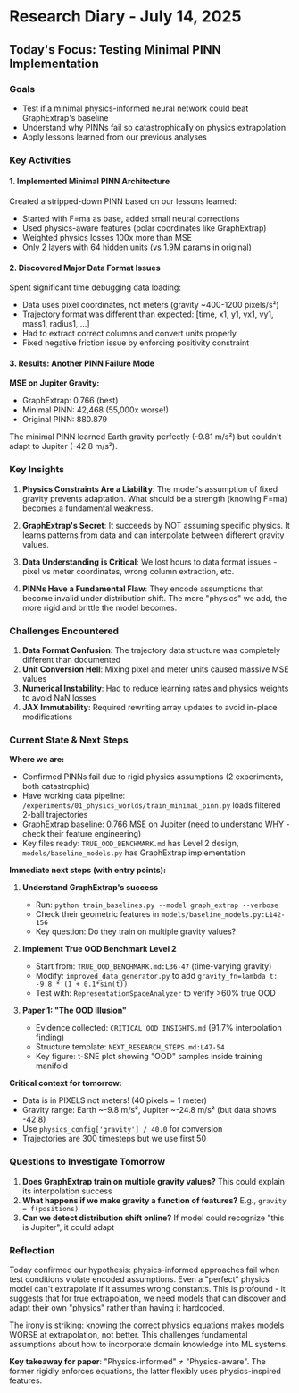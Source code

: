# Research Diary - July 14, 2025

## Today's Focus: Testing Minimal PINN Implementation

### Goals
- Test if a minimal physics-informed neural network could beat GraphExtrap's baseline
- Understand why PINNs fail so catastrophically on physics extrapolation
- Apply lessons learned from our previous analyses

### Key Activities

#### 1. Implemented Minimal PINN Architecture
Created a stripped-down PINN based on our lessons learned:
- Started with F=ma as base, added small neural corrections
- Used physics-aware features (polar coordinates like GraphExtrap)
- Weighted physics losses 100x more than MSE
- Only 2 layers with 64 hidden units (vs 1.9M params in original)

#### 2. Discovered Major Data Format Issues
Spent significant time debugging data loading:
- Data uses pixel coordinates, not meters (gravity ~400-1200 pixels/s²)
- Trajectory format was different than expected: [time, x1, y1, vx1, vy1, mass1, radius1, ...]
- Had to extract correct columns and convert units properly
- Fixed negative friction issue by enforcing positivity constraint

#### 3. Results: Another PINN Failure Mode

**MSE on Jupiter Gravity:**
- GraphExtrap: 0.766 (best)
- Minimal PINN: 42,468 (55,000x worse!)
- Original PINN: 880.879

The minimal PINN learned Earth gravity perfectly (-9.81 m/s²) but couldn't adapt to Jupiter (-42.8 m/s²).

### Key Insights

1. **Physics Constraints Are a Liability**: The model's assumption of fixed gravity prevents adaptation. What should be a strength (knowing F=ma) becomes a fundamental weakness.

2. **GraphExtrap's Secret**: It succeeds by NOT assuming specific physics. It learns patterns from data and can interpolate between different gravity values.

3. **Data Understanding is Critical**: We lost hours to data format issues - pixel vs meter coordinates, wrong column extraction, etc.

4. **PINNs Have a Fundamental Flaw**: They encode assumptions that become invalid under distribution shift. The more "physics" we add, the more rigid and brittle the model becomes.

### Challenges Encountered

1. **Data Format Confusion**: The trajectory data structure was completely different than documented
2. **Unit Conversion Hell**: Mixing pixel and meter units caused massive MSE values
3. **Numerical Instability**: Had to reduce learning rates and physics weights to avoid NaN losses
4. **JAX Immutability**: Required rewriting array updates to avoid in-place modifications

### Current State & Next Steps

**Where we are:**
- Confirmed PINNs fail due to rigid physics assumptions (2 experiments, both catastrophic)
- Have working data pipeline: `/experiments/01_physics_worlds/train_minimal_pinn.py` loads filtered 2-ball trajectories
- GraphExtrap baseline: 0.766 MSE on Jupiter (need to understand WHY - check their feature engineering)
- Key files ready: `TRUE_OOD_BENCHMARK.md` has Level 2 design, `models/baseline_models.py` has GraphExtrap implementation

**Immediate next steps (with entry points):**
1. **Understand GraphExtrap's success**
   - Run: `python train_baselines.py --model graph_extrap --verbose`
   - Check their geometric features in `models/baseline_models.py:L142-156`
   - Key question: Do they train on multiple gravity values?

2. **Implement True OOD Benchmark Level 2**
   - Start from: `TRUE_OOD_BENCHMARK.md:L36-47` (time-varying gravity)
   - Modify: `improved_data_generator.py` to add `gravity_fn=lambda t: -9.8 * (1 + 0.1*sin(t))`
   - Test with: `RepresentationSpaceAnalyzer` to verify >60% true OOD

3. **Paper 1: "The OOD Illusion"**
   - Evidence collected: `CRITICAL_OOD_INSIGHTS.md` (91.7% interpolation finding)
   - Structure template: `NEXT_RESEARCH_STEPS.md:L47-54`
   - Key figure: t-SNE plot showing "OOD" samples inside training manifold

**Critical context for tomorrow:**
- Data is in PIXELS not meters! (40 pixels = 1 meter)
- Gravity range: Earth ~-9.8 m/s², Jupiter ~-24.8 m/s² (but data shows -42.8)
- Use `physics_config['gravity'] / 40.0` for conversion
- Trajectories are 300 timesteps but we use first 50

### Questions to Investigate Tomorrow

1. **Does GraphExtrap train on multiple gravity values?** This could explain its interpolation success
2. **What happens if we make gravity a function of features?** E.g., `gravity = f(positions)`
3. **Can we detect distribution shift online?** If model could recognize "this is Jupiter", it could adapt

### Reflection

Today confirmed our hypothesis: physics-informed approaches fail when test conditions violate encoded assumptions. Even a "perfect" physics model can't extrapolate if it assumes wrong constants. This is profound - it suggests that for true extrapolation, we need models that can discover and adapt their own "physics" rather than having it hardcoded.

The irony is striking: knowing the correct physics equations makes models WORSE at extrapolation, not better. This challenges fundamental assumptions about how to incorporate domain knowledge into ML systems.

**Key takeaway for paper**: "Physics-informed" ≠ "Physics-aware". The former rigidly enforces equations, the latter flexibly uses physics-inspired features.
